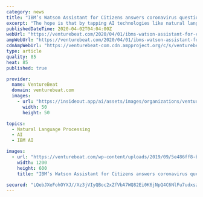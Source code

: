 ```yaml
---
category: news
title: "IBM’s Watson Assistant for Citizens answers coronavirus questions by phone or text"
excerpt: "The hope is that by tapping AI technologies like natural language processing, it’ll triage residents looking for guidance on COVID-19, which has affected 204 countries to date. Online, by text, or by phone, the Watson Assistant for Citizens virtual agent — which brings together IBM’s Watson Assistant and Watson Discovery services and AI ..."
publishedDateTime: 2020-04-02T04:04:00Z
webUrl: "https://venturebeat.com/2020/04/01/ibms-watson-assistant-for-citizens-answers-coronavirus-questions-by-phone-or-text/"
ampWebUrl: "https://venturebeat.com/2020/04/01/ibms-watson-assistant-for-citizens-answers-coronavirus-questions-by-phone-or-text/amp/"
cdnAmpWebUrl: "https://venturebeat-com.cdn.ampproject.org/c/s/venturebeat.com/2020/04/01/ibms-watson-assistant-for-citizens-answers-coronavirus-questions-by-phone-or-text/amp/"
type: article
quality: 85
heat: 85
published: true

provider:
  name: VentureBeat
  domain: venturebeat.com
  images:
    - url: "https://insideout.app/ai/assets/images/organizations/venturebeat.com-50x50.jpg"
      width: 50
      height: 50

topics:
  - Natural Language Processing
  - AI
  - IBM AI

images:
  - url: "https://venturebeat.com/wp-content/uploads/2019/09/5e486ff8-b51f-4396-9568-06fa29fec85c-e1573767177142.png?fit=1200%2C600&strip=all"
    width: 1200
    height: 600
    title: "IBM’s Watson Assistant for Citizens answers coronavirus questions by phone or text"

secured: "LQebJXeFohOYXJ//Xz3jVIyQBoc2xZfVbA7WQ82Ei0K6jNpQ4C6NlFu7udxszLH5MsZeIhf8pNL0xrihfMJ+ux562c9BRpvhZzWUhxUuNas5iRKMpeEXUBZQuFHIKvuodLQ6RdtKnbJNl0MCz8DdY09motJZTGrNIzbHEtHwVmja1xtT7/lhPVLzFp9P3zFosQZZNTOJxKm+VnQwaRGSycXhxgN40qcOQ2HoUy7ha6gynrSLjWkoWpwqDXoIIYUEJEy4DdVdf2EYsXpxHqek2zSXLLYCBdncLU0+V1WWnWpAm711NJrFIRQn8T9L2c/WACVB9nQThGt9XEC+otdlE+/rp9nBoTIOtgQ3UApMzjYC4peuPSZwjuNOboGXDxX+63CW95SauFlzyGC4t9jBh8hxtSOFKAOhNpi4bqVFrjTdbBxuR9JLa9krqP7U5Sp3Y10TyRp0AjgYAoiBNnej9Fiee9ruHOwSth70rEcoigo=;gaBogQOToga0Lga2xHZFfQ=="
---
```


